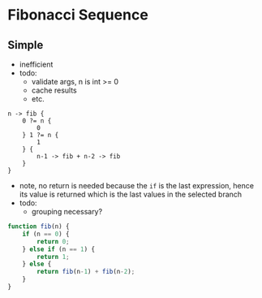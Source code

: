 # Fibonacci Sequence



## Simple

- inefficient 
- todo:
    - validate args, n is int >= 0
    - cache results
    - etc.

```
n -> fib {
    0 ?= n {
        0
    } 1 ?= n {
        1
    } {
        n-1 -> fib + n-2 -> fib
    }
}
```

- note, no return is needed because the `if` is the last expression, hence its value is returned which is the last values in the selected branch
- todo:
    - grouping necessary?

```js
function fib(n) {
    if (n == 0) {
        return 0;
    } else if (n == 1) {
        return 1;
    } else {
        return fib(n-1) + fib(n-2);
    }
}
```